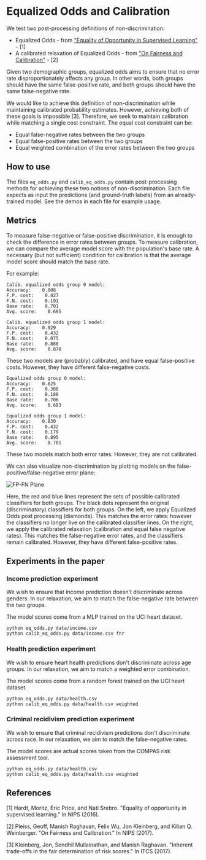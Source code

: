 # Equalized Odds and Calibration

We test two post-processing definitions of non-discrimination:
- Equalized Odds - from ["Equality of Opportunity in Supervised Learning"](https://arxiv.org/abs/1610.02413) - [1]
- A calibrated relaxation of Equalized Odds - from ["On Fairness and Calibration"](https://arxiv.org/abs/1610.02413) - [2]

Given two demographic groups, equalized odds aims to ensure that no error rate disproportionately affects any group.
In other words, both groups should have the same false-positive rate, and both groups should have the same false-negative rate.

We would like to achieve this definition of non-discrimination while maintaining calibrated probability estimates.
However, achieving both of these goals is impossible [3].
Therefore, we seek to maintain calibration while matching a single cost constraint.
The equal cost constraint can be:
- Equal false-negative rates between the two groups
- Equal false-positive rates between the two groups
- Equal weighted combination of the error rates between the two groups

## How to use
The files `eq_odds.py` and `calib_eq_odds.py` contain post-processing methods for achieving these two notions of non-discrimination.
Each file expects as input the predictions (and ground-truth labels) from an already-trained model.
See the demos in each file for example usage.

## Metrics
To measure false-negative or false-positive discrimination, it is enough to check the difference in error rates between groups.
To measure calibration, we can compare the average model score with the population's base rate.
A necessary (but not sufficient) condition for calibration is that the average model score should match the base rate.

For example:

```
Calib. equalized odds group 0 model:
Accuracy:    0.808
F.P. cost:    0.427
F.N. cost:    0.191
Base rate:    0.701
Avg. score:    0.695

Calib. equalized odds group 1 model:
Accuracy:    0.929
F.P. cost:    0.432
F.N. cost:    0.075
Base rate:    0.888
Avg. score:    0.870
```

These two models are (probably) calibrated, and have equal false-positive costs.
However, they have different false-negative costs.

```
Equalized odds group 0 model:
Accuracy:    0.825
F.P. cost:    0.388
F.N. cost:    0.180
Base rate:    0.706
Avg. score:    0.693

Equalized odds group 1 model:
Accuracy:    0.830
F.P. cost:    0.432
F.N. cost:    0.179
Base rate:    0.895
Avg. score:    0.781
```

These two models match both error rates.
However, they are not calibrated.

We can also visualize non-discrimination by plotting models on the false-positive/false-negative error plane:

![FP-FN Plane](https://user-images.githubusercontent.com/824157/32983255-8f799a38-cc46-11e7-86ed-f56e851dde88.png)

Here, the red and blue lines represent the sets of possible calibrated classifiers for both groups.
The black dots represent the original (discriminatory) classifiers for both groups.
On the left, we apply Equalized Odds post processing (diamonds).
This matches the error rates: however the classifiers no longer live on the calibrated classifier lines.
On the right, we apply the calibrated relaxation (calibration and equal false negative rates).
This matches the false-negative error rates, and the classifiers remain calibrated.
However, they have different false-positive rates.

## Experiments in the paper

### Income prediction experiment

We wish to ensure that income prediction doesn't discriminate across genders.
In our relaxation, we aim to match the false-negative rate between the two groups.

The model scores come from a MLP trained on the UCI heart dataset.

```
python eq_odds.py data/income.csv
python calib_eq_odds.py data/income.csv fnr
```

### Health prediction experiment

We wish to ensure heart health predictions don't discriminate across age groups.
In our relaxation, we aim to match a weighted error combination.

The model scores come from a random forest trained on the UCI heart dataset.

```
python eq_odds.py data/health.csv
python calib_eq_odds.py data/health.csv weighted
```

### Criminal recidivism prediction experiment

We wish to ensure that criminal recidivism predictions don't discriminate across race.
In our relaxation, we aim to match the false-negative rates.

The model scores are actual scores taken from the COMPAS risk assessment tool.

```
python eq_odds.py data/health.csv
python calib_eq_odds.py data/health.csv weighted
```

## References
[1] Hardt, Moritz, Eric Price, and Nati Srebro. "Equality of opportunity in supervised learning." In NIPS (2016).

[2] Pleiss, Geoff, Manish Raghavan, Felix Wu, Jon Kleinberg, and Kilian Q. Weinberger. "On Fairness and Calibration." In NIPS (2017).

[3] Kleinberg, Jon, Sendhil Mullainathan, and Manish Raghavan. "Inherent trade-offs in the fair determination of risk scores." In ITCS (2017).
